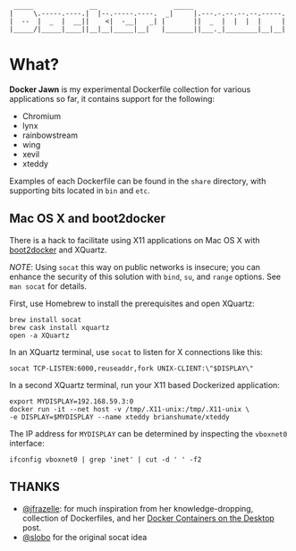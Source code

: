 ```
 _____              __                   _____
|     \.-----.----.|  |--.-----.----.  _|     |.---.-.--.--.--.-----.
|  --  |  _  |  __||    <|  -__|   _| |       ||  _  |  |  |  |     |
|_____/|_____|____||__|__|_____|__|   |_______||___._|________|__|__|

```

# What?

**Docker Jawn** is my experimental Dockerfile collection for various 
applications so far, it contains support for the following:

* Chromium
* lynx
* rainbowstream
* wing
* xevil
* xteddy

Examples of each Dockerfile can be found in the `share` directory, with
supporting bits located in `bin` and `etc`.

## Mac OS X and boot2docker

There is a hack to facilitate using X11 applications on Mac OS X with 
[boot2docker](http://boot2docker.io/) and XQuartz.

*NOTE*: Using `socat` this way on public networks is insecure; you can enhance
the security of this solution with `bind`, `su`, and `range` options. See
`man socat` for details.

First, use Homebrew to install the prerequisites and open XQuartz:

```
brew install socat
brew cask install xquartz
open -a XQuartz
```

In an XQuartz terminal, use `socat` to listen for X connections like this:

```
socat TCP-LISTEN:6000,reuseaddr,fork UNIX-CLIENT:\"$DISPLAY\"
```

In a second XQuartz terminal, run your X11 based Dockerized application:

```
export MYDISPLAY=192.168.59.3:0
docker run -it --net host -v /tmp/.X11-unix:/tmp/.X11-unix \
-e DISPLAY=$MYDISPLAY --name xteddy brianshumate/xteddy
```

The IP address for `MYDISPLAY` can be determined by inspecting the `vboxnet0`
interface:

```
ifconfig vboxnet0 | grep 'inet' | cut -d ' ' -f2
```

## THANKS

* [@jfrazelle](https://github.com/jfrazelle): for much inspiration from 
her knowledge-dropping, collection of Dockerfiles, 
and her 
[Docker Containers on the Desktop](https://blog.jessfraz.com/post/docker-containers-on-the-desktop/) 
post.
* [@slobo](https://github.com/slobo) for the original socat idea
